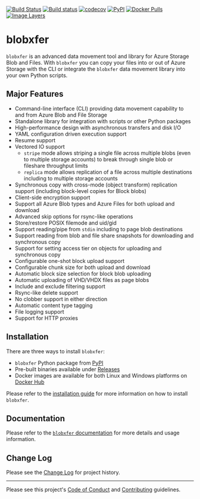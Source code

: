 [![Build Status](https://travis-ci.org/Azure/blobxfer.svg?branch=master)](https://travis-ci.org/Azure/blobxfer)
[![Build status](https://ci.appveyor.com/api/projects/status/qgth9p7jlessgp5i/branch/master?svg=true)](https://ci.appveyor.com/project/alfpark/blobxfer)
[![codecov](https://codecov.io/gh/Azure/blobxfer/branch/master/graph/badge.svg)](https://codecov.io/gh/Azure/blobxfer)
[![PyPI](https://img.shields.io/pypi/v/blobxfer.svg)](https://pypi.python.org/pypi/blobxfer)
[![Docker Pulls](https://img.shields.io/docker/pulls/alfpark/blobxfer.svg)](https://hub.docker.com/r/alfpark/blobxfer)
[![Image Layers](https://images.microbadger.com/badges/image/alfpark/blobxfer:latest.svg)](http://microbadger.com/images/alfpark/blobxfer)

# blobxfer
`blobxfer` is an advanced data movement tool and library for Azure Storage
Blob and Files. With `blobxfer` you can copy your files into or out of Azure
Storage with the CLI or integrate the `blobxfer` data movement library into
your own Python scripts.

## Major Features
* Command-line interface (CLI) providing data movement capability to and
from Azure Blob and File Storage
* Standalone library for integration with scripts or other Python packages
* High-performance design with asynchronous transfers and disk I/O
* YAML configuration driven execution support
* Resume support
* Vectored IO support
    * `stripe` mode allows striping a single file across multiple blobs (even
      to multiple storage accounts) to break through single blob or fileshare
      throughput limits
    * `replica` mode allows replication of a file across multiple destinations
      including to multiple storage accounts
* Synchronous copy with cross-mode (object transform) replication support
(including block-level copies for Block blobs)
* Client-side encryption support
* Support all Azure Blob types and Azure Files for both upload and download
* Advanced skip options for rsync-like operations
* Store/restore POSIX filemode and uid/gid
* Support reading/pipe from `stdin` including to page blob destinations
* Support reading from blob and file share snapshots for downloading and
synchronous copy
* Support for setting access tier on objects for uploading and synchronous
copy
* Configurable one-shot block upload support
* Configurable chunk size for both upload and download
* Automatic block size selection for block blob uploading
* Automatic uploading of VHD/VHDX files as page blobs
* Include and exclude filtering support
* Rsync-like delete support
* No clobber support in either direction
* Automatic content type tagging
* File logging support
* Support for HTTP proxies

## Installation
There are three ways to install `blobxfer`:

* `blobxfer` Python package from [PyPI](https://pypi.python.org/pypi/blobxfer)
* Pre-built binaries available under [Releases](https://github.com/Azure/blobxfer/releases)
* Docker images are available for both Linux and Windows platforms on
[Docker Hub](https://hub.docker.com/r/alfpark/blobxfer/)

Please refer to the
[installation guide](http://blobxfer.readthedocs.io/en/latest/01-installation/)
for more information on how to install `blobxfer`.

## Documentation
Please refer to the [`blobxfer` documentation](http://blobxfer.readthedocs.io/)
for more details and usage information.

## Change Log
Please see the
[Change Log](http://blobxfer.readthedocs.io/en/latest/CHANGELOG/)
for project history.

* * *
Please see this project's [Code of Conduct](CODE_OF_CONDUCT.md) and
[Contributing](CONTRIBUTING.md) guidelines.
